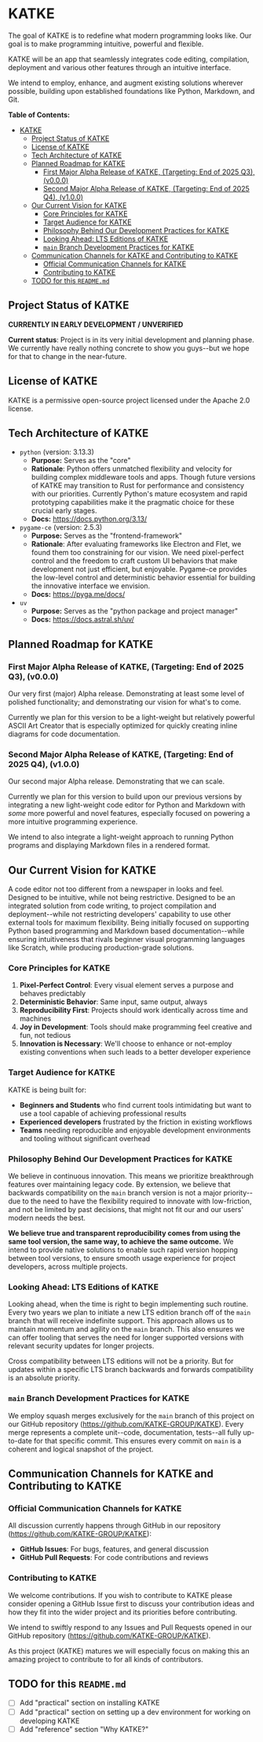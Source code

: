 # KATKE

The goal of KATKE is to redefine what modern programming looks like. Our goal is to make programming intuitive, powerful and flexible.

KATKE will be an app that seamlessly integrates code editing, compilation, deployment and various other features through an intuitive interface.

We intend to employ, enhance, and augment existing solutions wherever possible, building upon established foundations like Python, Markdown, and Git.

**Table of Contents:**

- [KATKE](#katke)
  - [Project Status of KATKE](#project-status-of-katke)
  - [License of KATKE](#license-of-katke)
  - [Tech Architecture of KATKE](#tech-architecture-of-katke)
  - [Planned Roadmap for KATKE](#planned-roadmap-for-katke)
    - [First Major Alpha Release of KATKE, (Targeting: End of 2025 Q3), (v0.0.0)](#first-major-alpha-release-of-katke-targeting-end-of-2025-q3-v000)
    - [Second Major Alpha Release of KATKE, (Targeting: End of 2025 Q4), (v1.0.0)](#second-major-alpha-release-of-katke-targeting-end-of-2025-q4-v100)
  - [Our Current Vision for KATKE](#our-current-vision-for-katke)
    - [Core Principles for KATKE](#core-principles-for-katke)
    - [Target Audience for KATKE](#target-audience-for-katke)
    - [Philosophy Behind Our Development Practices for KATKE](#philosophy-behind-our-development-practices-for-katke)
    - [Looking Ahead: LTS Editions of KATKE](#looking-ahead-lts-editions-of-katke)
    - [`main` Branch Development Practices for KATKE](#main-branch-development-practices-for-katke)
  - [Communication Channels for KATKE and Contributing to KATKE](#communication-channels-for-katke-and-contributing-to-katke)
    - [Official Communication Channels for KATKE](#official-communication-channels-for-katke)
    - [Contributing to KATKE](#contributing-to-katke)
  - [TODO for this `README.md`](#todo-for-this-readmemd)

## Project Status of KATKE

**CURRENTLY IN EARLY DEVELOPMENT / UNVERIFIED**

**Current status**: Project is in its very initial development and planning phase. We currently have really nothing concrete to show you guys--but we hope for that to change in the near-future.

## License of KATKE

KATKE is a permissive open-source project licensed under the Apache 2.0 license.

## Tech Architecture of KATKE

- `python` (version: 3.13.3)
  - **Purpose:** Serves as the "core"
  - **Rationale**: Python offers unmatched flexibility and velocity for building complex middleware tools and apps. Though future versions of KATKE may transition to Rust for performance and consistency with our priorities. Currently Python's mature ecosystem and rapid prototyping capabilities make it the pragmatic choice for these crucial early stages.
  - **Docs:** https://docs.python.org/3.13/
- `pygame-ce` (version: 2.5.3)
  - **Purpose:** Serves as the "frontend-framework"
  - **Rationale**: After evaluating frameworks like Electron and Flet, we found them too constraining for our vision. We need pixel-perfect control and the freedom to craft custom UI behaviors that make development not just efficient, but enjoyable. Pygame-ce provides the low-level control and deterministic behavior essential for building the innovative interface we envision.
  - **Docs:** https://pyga.me/docs/
- `uv`
  - **Purpose:** Serves as the "python package and project manager"
  - **Docs:** https://docs.astral.sh/uv/

## Planned Roadmap for KATKE

### First Major Alpha Release of KATKE, (Targeting: End of 2025 Q3), (v0.0.0)

Our very first (major) Alpha release. Demonstrating at least some level of polished functionality; and demonstrating our vision for what's to come.

Currently we plan for this version to be a light-weight but relatively powerful ASCII Art Creator that is especially optimized for quickly creating inline diagrams for code documentation.

### Second Major Alpha Release of KATKE, (Targeting: End of 2025 Q4), (v1.0.0)

Our second major Alpha release. Demonstrating that we can scale.

Currently we plan for this version to build upon our previous versions by integrating a new light-weight code editor for Python and Markdown with *some* more powerful and novel features, especially focused on powering a more intuitive programming experience.

We intend to also integrate a light-weight approach to running Python programs and displaying Markdown files in a rendered format.

## Our Current Vision for KATKE

A code editor not too different from a newspaper in looks and feel. Designed to be intuitive, while not being restrictive. Designed to be an integrated solution from code writing, to project compilation and deployment--while not restricting developers' capability to use other external tools for maximum flexibility. Being initially focused on supporting Python based programming and Markdown based documentation--while ensuring intuitiveness that rivals beginner visual programming languages like Scratch, while producing production-grade solutions.

### Core Principles for KATKE

1. **Pixel-Perfect Control**: Every visual element serves a purpose and behaves predictably
2. **Deterministic Behavior**: Same input, same output, always
3. **Reproducibility First**: Projects should work identically across time and machines
4. **Joy in Development**: Tools should make programming feel creative and fun, not tedious
5. **Innovation is Necessary**: We'll choose to enhance or not-employ existing conventions when such leads to a better developer experience

### Target Audience for KATKE

KATKE is being built for:
- **Beginners and Students** who find current tools intimidating but want to use a tool capable of achieving professional results
- **Experienced developers** frustrated by the friction in existing workflows
- **Teams** needing reproducible and enjoyable development environments and tooling without significant overhead

### Philosophy Behind Our Development Practices for KATKE

We believe in continuous innovation. This means we prioritize breakthrough features over maintaining legacy code. By extension, we believe that backwards compatibility on the `main` branch version is not a major priority--due to the need to have the flexibility required to innovate with low-friction, and not be limited by past decisions, that might not fit our and our users' modern needs the best.

**We believe true and transparent reproducibility comes from using the same tool version, the same way, to achieve the same outcome.** We intend to provide native solutions to enable such rapid version hopping between tool versions, to ensure smooth usage experience for project developers, across multiple projects.

### Looking Ahead: LTS Editions of KATKE

Looking ahead, when the time is right to begin implementing such routine. Every two years we plan to initiate a new LTS edition branch off of the `main` branch that will receive indefinite support. This approach allows us to maintain momentum and agility on the `main` branch. This also ensures we can offer tooling that serves the need for longer supported versions with relevant security updates for longer projects.

Cross compatibility between LTS editions will not be a priority. But for updates within a specific LTS branch backwards and forwards compatibility is an absolute priority.

### `main` Branch Development Practices for KATKE

We employ squash merges exclusively for the `main` branch of this project on our GitHub repository (https://github.com/KATKE-GROUP/KATKE). Every merge represents a complete unit--code, documentation, tests--all fully up-to-date for that specific commit. This ensures every commit on `main` is a coherent and logical snapshot of the project.

## Communication Channels for KATKE and Contributing to KATKE

### Official Communication Channels for KATKE

All discussion currently happens through GitHub in our repository (https://github.com/KATKE-GROUP/KATKE):
- **GitHub Issues**: For bugs, features, and general discussion
- **GitHub Pull Requests**: For code contributions and reviews

### Contributing to KATKE

We welcome contributions. If you wish to contribute to KATKE please consider opening a GitHub Issue first to discuss your contribution ideas and how they fit into the wider project and its priorities before contributing.

We intend to swiftly respond to any Issues and Pull Requests opened in our GitHub repository (https://github.com/KATKE-GROUP/KATKE).

As this project (KATKE) matures we will especially focus on making this an amazing project to contribute to for all kinds of contributors.

## TODO for this `README.md`

- [ ] Add "practical" section on installing KATKE
- [ ] Add "practical" section on setting up a dev environment for working on developing KATKE
- [ ] Add "reference" section "Why KATKE?"
